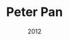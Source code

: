---
layout: productions
title: Peter Pan
date: 2012
Theatre: FSCJ Summer Musical Theatre Experience
cast:
crew:
- Director: Michael Lipp
external_links:
--- 